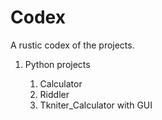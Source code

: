 # Codex
A rustic codex of the projects.
<ol>
<li>Python projects</li>
        <ol>
            <li>Calculator</li>
            <li>Riddler</li>
            <li>Tkniter_Calculator with GUI</li>
        </ol>
<!--<li>Web Development projects</li>
    <ol>
        <li>   </li>
        <li>   </li>
    </ol>
-->
</ol>
